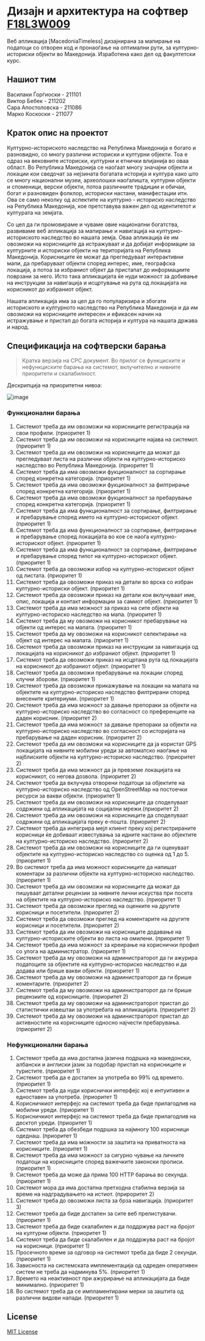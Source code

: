 # Дизајн и архитектура на софтвер [F18L3W009](https://finki.ukim.mk/mk/subject/%D0%B4%D0%B8%D0%B7%D0%B0%D1%98%D0%BD-%D0%B8-%D0%B0%D1%80%D1%85%D0%B8%D1%82%D0%B5%D0%BA%D1%82%D1%83%D1%80%D0%B0-%D0%BD%D0%B0-%D1%81%D0%BE%D1%84%D1%82%D0%B2%D0%B5%D1%80)
Веб апликација [MacedoniaTimeless] дизајнирана за мапирање на податоци со отворен код и пронаоѓање на оптимални рути, за културно-историски објекти во Македонија. Изработена како дел од факултетски курс.

## Нашиот тим
Василаки Ѓорѓиоски - 211101 <br />
Виктор Бебек - 211202 <br />
Сара Апостоловска - 211086<br />
Марко Коскоски - 211077<br />

## Краток опис на проектот
Културно-историското наследство на Република Македонија е богато и разновидно, со многу различни историски и културни објекти. Тоа е одраз на вековните историски, културни и етнички влијанија во оваа област. Во Република Македонија се наоѓаат многу значајни објекти и локации кои сведочат за нејзината богатата историја и култура како што се многу национални музеи, археолошки наоѓалишта, културни објекти и споменици,  верски објекти, потоа различните традиции и обичаи, богат и разновиден фолклор, историски настани, манифестации итн. Ова се само неколку од аспектите на културно - историско наследство на Република Македонија, кое претставува важен дел од идентитетот и културата на земјата.

Со цел да ги промовираме и чуваме овие национални богатства, развиваме веб апликација за мапирање и навигација на културно-историското наследство во нашата земја. Оваа апликација ќе им овозможи на корисниците да истражуваат и да добијат информации за културните и историски објекти на територијата на Република Македонија. Корисниците ќе можат да прегледуваат интерактивни мапи, да пребаруваат објекти според интерес, име, географска локација, а потоа за избраниот објект  да пристапат до информациите поврзани за него. Исто така апликацијата ќе нуди можност за добивање на инструкции за навигација и исцртување на рута од локацијата на корисникот до избраниот објект.

Нашата апликација има за цел да го популаризира и збогати историското и културното наследство на Република Македонија и да им овозможи на корисниците интересен и ефикасен начин на истражување и пристап до богата историја и култура на нашата држава и народ.

## Спецификација на софтверски барања
> Кратка верзија на СРС документ.
> Во прилог се функциските и нефункциските барања на системот, вклучително и нивните приоритети и скалабилност.

Дескрипција на приоритетни нивоа:

![image](https://github.com/VasilakiG/DiAnS/assets/102933065/38712e05-70b1-4507-a77d-9556dcd0e528)


### Функционални барања
1.	Системот треба да им овозможи на корисниците регистрација на свои профили. (приоритет 1)
2.	Системот треба да им овозможи на корисниците најава на системот. (приоритет 1)
3.	Системот треба да им овозможи на корисниците да можат да прегледуваат листа на различни објекти на културно-историско наследство во Република Македонија. (приоритет 1)
4.	Системот треба да има овозможи фукционалност за сортирање според конкретна категорија. (приоритет 1) 
5.	Системот треба да има овозможи фукционалност за филтрирање според конкретна категорија. (приоритет 1) 
6.	Системот треба да има овозможи фукционалност за пребарување според конкретна категорија. (приоритет 1) 
7.	Системот треба да има функционалност за сортирање, филтрирање и пребарување според името на културно-историскот објект. (приоритет 1)
8.	Системот треба да има функционалност за сортирање, филтрирање и пребарување според локацијата во кое се наоѓа културно-историскот објект. (приоритет 1)
10.	Системот треба да има функционалност за сортирање, филтрирање и пребарување според типот на културно-историскот објект. (приоритет 1)
11.	Системот треба да овозможи избор на културно-историскот објект од листата. (приоритет 1)
12.	Системот треба да овозможи приказ на детали во врска со избран културно-историски објект. (приоритет 1)
13.	Системот треба да овозможи приказ на детали кои вклучуваат име, опис, локација и контакт информации за самиот објект. (приоритет 1)
14.	Системот треба да има можност за приказ на сите објекти на културно-историско наследство на мапа. (приоритет 1)
15.	Системот треба да му овозможи на корисникот пребарување на објекти од интерес на мапата. (приоритет 1)
16.	Системот треба да му овозможи на корисникот селектирање на објект од интерес на мапата. (приоритет 1)
17.	Системот треба да овозможи приказ на инструкции за навигација од локацијата на корисникот до избраниот објект. (приоритет 1)
18.	Системот треба да овозможи приказ на исцртана рута од локацијата на корисникот до избраниот објект. (приоритет 1)
19.	Системот треба да овозможи пребарување на локации според клучни зборови. (приоритет 1)
20.	Системот треба да овозможи прикажување на локации на мапата на објектите на културно-историско наследство филтрирани според внесените критериуми. (приоритет 1)
21.	Системот треба да има можност за давање препораки за објекти на културно-историско наследство во согласност со преференците на даден корисник. (приоритет 2)
22.	Системот треба да има можност за давање препораки за објекти на културно-историско наследство во согласност со историјата на пребарување на даден корисник. (приоритет 2)
23.	Системот треба да им овозможи на корисниците да ја користат GPS локацијата на нивните мобилни уреди за автоматско наоѓање на најблиските објекти на културно-историско наследство. (приоритет 2)
24.	Системот треба да има можност да ја превземе локацијата на корисникот, со негова дозвола. (приоритет 2)
25.	Системот треба да вклучува отворени податоци за објектите на културно-историско наследство од OpenStreetMap на постоечки ресурси за вакви објекти. (приоритет 1)
32.	Системот треба да им овозможи на корисниците да споделуваат содржини од апликацијата на социјални мрежи.(приоритет 2)
33.	Системот треба да им овозможи на корисниците да споделуваат содржини од апликацијата преку е-пошта. (приоритет 2)
34.	Системот треба да интегрира мејл клиент преку кој регистрираните корисници ќе добиваат известувања за идните настани во објектите на културно-историско наследство. (приоритет 2)
35.	Системот треба да им овозможи на корисниците да ги оценуваат објектите на културно-историско наследство со оценка од 1 до 5. (приоритет 1)
36.	Во системот треба да има можност корисниците  да напишат коментари за различни објекти на културно-историско наследство. (приоритет 1)
37.	Системот треба да им овозможи на корисниците да можат да пишуваат детални рецензии за нивните лични искуства при посета на објектите на културно-историско наследство. (приоритет 1)
38.	Системот треба да овозможи преглед на оценките на другите корисници и посетители. (приоритет 2)
39.	Системот треба да овозможи преглед на коментарите на другите корисници и посетители. (приоритет 2)
40.	Системот треба да им овозможи на корисниците додавање на културно-историските објекти во листа на омилени. (приоритет 1)
41.	Системот треба да има можност за креирање на кориснички профил со улога на администратор. (приоритет 1)
42.	Системот треба да му овозможи на администраторот да ги ажурира податоците за објектите на културно-историско наследство и да додава или брише вакви објекти. (приоритет 1)
43.	Системот треба да му овозможи на администраторот да ги брише коментарите. (приоритет 2)
44.	Системот треба да му овозможи на администраторот да ги брише рецензиите од корисниците. (приоритет 2)
45.	Системот треба да му овозможи на администраторот пристап до статистички извештаи за употребата на апликацијата. (приоритет 2)
46.	Системот треба да му овозможи на администраторот пристап до активностите на корисниците односно најчести пребарувања. (приоритет 2) 

### Нефункционални барања
1.	Системот треба да има достапна јазична подршка на македонски, албански и англиски јазик за подобар пристап на корисниците и туристите. (приоритет 1)
2.	Системот треба да е достапен за употреба во 99% од времето. (приоритет 1)
3.	Системот треба да нуди кориснички интерфејс кој е интуитивен и едноставен за употреба. (приоритет 1)
4.	Корисничкиот интерфејс на системот треба да биде прилагодлив на мобилни уреди. (приоритет 1)
5.	Корисничкиот интерфејс на системот треба да биде прилагодлив на десктоп уреди. (приоритет 1)
6.	Системот треба да обезбеди подршка за најмногу 100 корисници одеднаш. (приоритет 1)
7.	Системот треба да има можности за заштита на приватноста на корисниците. (приоритет 1)
8.	Системот треба да има можност за сигурно чување на личните податоци на корисниците според важечките законски прописи. (приоритет 1)
9.	Системот треба да може да прима 100 HTTP барања во секунда. (приоритет 1)
10.	Системот мора да има достапна претходна стабилна верзија за време на надградувањето на истиот. (прироритет 2)
11.	Системот треба до овозможи листа за брза навигација. (приоритет 3)
12.	Системот треба да биде достапен за сите веб прелистувачи. (приоритет 1)
13.	Системот треба да биде скалабилен и да поддржува раст на бројот на културни објекти. (приоритет 1)
14.	Системот треба да биде скалабилен и да поддржува раст на бројот на корисници. (приоритет 1)
15.	Просечното време за одговор на системот треба да биде 2 секунди. (приоритет 1)
16.	Зависноста на системската имплементација од одреден оперативен систем не треба да надминува 5%. (приоритет 1)
17.	Времето на неактивност при ажурирање на апликацијата да биде минимално. (приоритет 1)
18.	Во системот треба да се импламентирани мерки за заштита од различни видови напади. (приоритет 1)


## License
[MIT License](LICENSE)
